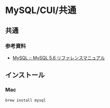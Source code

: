 # MySQL/CUI/共通

## 共通

### 参考資料

- [MySQL :: MySQL 5.6 リファレンスマニュアル](https://dev.mysql.com/doc/refman/5.6/ja/)

## インストール

### Mac

```bash
brew install mysql
```
